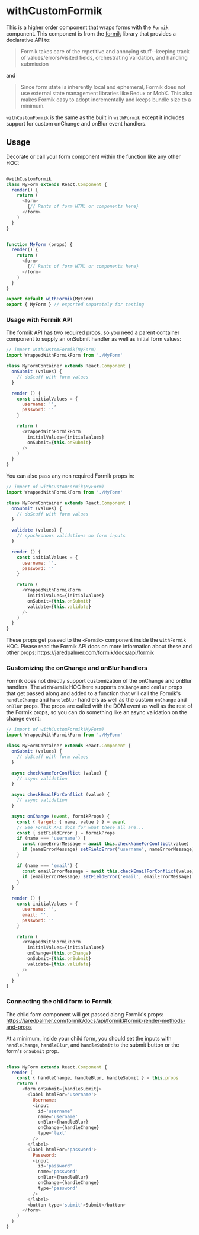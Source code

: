 # withCustomFormik

This is a higher order component that wraps forms with the `Formik` component. This component is from the [formik](https://jaredpalmer.com/formik/) library that provides a declarative API to:

> Formik takes care of the repetitive and annoying stuff--keeping track of values/errors/visited fields, orchestrating validation, and handling submission

and

> Since form state is inherently local and ephemeral, Formik does not use external state management libraries like Redux or MobX. This also makes Formik easy to adopt incrementally and keeps bundle size to a minimum.

`withCustomFormik` is the same as the built in `withFormik` except it includes support for custom onChange and onBlur event handlers.

## Usage

Decorate or call your form component within the function like any other HOC:

``` js

@withCustomFormik
class MyForm extends React.Component {
  render() {
    return (
      <form>
        {// Rents of form HTML or components here}
      </form>
    )
  }
}
```

``` js

function MyForm (props) {
  render() {
    return (
      <form>
        {// Rents of form HTML or components here}
      </form>
    )
  }
}

export default withFormik(MyForm)
export { MyForm } // exported separately for testing
```

### Usage with Formik API

The formik API has two required props, so you need a parent container component to supply an onSubmit handler as well as initial form values:

``` js
// import withCustomFormik(MyForm)
import WrappedWithFormikForm from './MyForm'

class MyFormContainer extends React.Component {
  onSubmit (values) {
    // doStuff with form values
  }

  render () {
    const initialValues = {
      username: '',
      password: ''
    }

    return (
      <WrappedWithFormikForm
        initialValues={initialValues}
        onSubmit={this.onSubmit}
      />
    )
  }
}
```

You can also pass any non required Formik props in:

``` js
// import of withCustomFormik(MyForm)
import WrappedWithFormikForm from './MyForm'

class MyFormContainer extends React.Component {
  onSubmit (values) {
    // doStuff with form values
  }

  validate (values) {
    // synchronous validations on form inputs
  }

  render () {
    const initialValues = {
      username: '',
      password: ''
    }

    return (
      <WrappedWithFormikForm
        initialValues={initialValues}
        onSubmit={this.onSubmit}
        validate={this.validate}
      />
    )
  }
}
```

These props get passed to the `<Formik>` component inside the `withFormik` HOC. Please read the Formik API docs on more information about these and other props: https://jaredpalmer.com/formik/docs/api/formik

### Customizing the onChange and onBlur handlers

Formik does not directly support customization of the onChange and onBlur handlers. The `withFormik` HOC here supports `onChange` and `onBlur` props that get passed along and added to a function that will call the Formik's `handleChange` and `handleBlur` handlers as well as the custom `onChange` and `onBlur` props. The props are called with the DOM event as well as the rest of the Formik props, so you can do something like an async validation on the change event:

``` js
// import of withCustomFormik(MyForm)
import WrappedWithFormikForm from './MyForm'

class MyFormContainer extends React.Component {
  onSubmit (values) {
    // doStuff with form values
  }

  async checkNameForConflict (value) {
    // async validation
  }

  async checkEmailForConflict (value) {
    // async validation
  }

  async onChange (event, formikProps) {
    const { target: { name, value } } = event
    // See Formik API docs for what these all are...
    const { setFieldError } = formikProps
    if (name === 'username') {
      const nameErrorMessage = await this.checkNameForConflict(value)
      if (nameErrorMessage) setFieldError('username', nameErrorMessage)
    }

    if (name === 'email') {
      const emailErrorMessage = await this.checkEmailForConflict(value)
      if (emailErrorMessage) setFieldError('email', emailErrorMessage)
    }
  }

  render () {
    const initialValues = {
      username: '',
      email: '',
      password: ''
    }

    return (
      <WrappedWithFormikForm
        initialValues={initialValues}
        onChange={this.onChange}
        onSubmit={this.onSubmit}
        validate={this.validate}
      />
    )
  }
}
```

### Connecting the child form to Formik

The child form component will get passed along Formik's props: https://jaredpalmer.com/formik/docs/api/formik#formik-render-methods-and-props

At a minimum, inside your child form, you should set the inputs with `handleChange`, `handleBlur`, and `handleSubmit` to the submit button or the form's `onSubmit` prop. 

``` js

class MyForm extends React.Component {
  render (
    const { handleChange, handleBlur, handleSubmit } = this.props
    return (
      <form onSubmit={handleSubmit}>
        <label htmlFor='username'>
          Username:
          <input
            id='username'
            name='username'
            onBlur={handleBlur}
            onChange={handleChange}
            type='text'
          />
        </label>
        <label htmlFor='password'>
          Password:
          <input
            id='password'
            name='password'
            onBlur={handleBlur}
            onChange={handleChange}
            type='password'
          />
        </label>
        <button type='submit'>Submit</button>
      </form>
    )
  )
}
```
